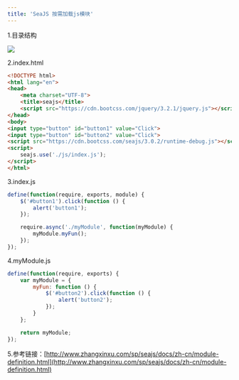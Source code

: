 ```yaml
---
title: 'SeaJS 按需加载js模块'
---   
```

1.目录结构

![](https://img-blog.csdn.net/20171107145401680?watermark/2/text/aHR0cDovL2Jsb2cuY3Nkbi5uZXQveHV0b25nYmFv/font/5a6L5L2T/fontsize/400/fill/I0JBQkFCMA/dissolve/70/gravity/Center)

2.index.html

```html
<!DOCTYPE html>
<html lang="en">
<head>
    <meta charset="UTF-8">
    <title>seajs</title>
    <script src="https://cdn.bootcss.com/jquery/3.2.1/jquery.js"></script>
</head>
<body>
<input type="button" id="button1" value="Click">
<input type="button" id="button2" value="Click">
<script src="https://cdn.bootcss.com/seajs/3.0.2/runtime-debug.js"></script></body>
<script>
    seajs.use('./js/index.js');
</script>
</html>
```
  

3.index.js

```javascript
define(function(require, exports, module) {
    $('#button1').click(function () {
        alert('button1');
    });

    require.async('./myModule', function(myModule) {
        myModule.myFun();
    });
});
```
  

4.myModule.js

```javascript
define(function(require, exports) {
    var myModule = {
        myFun: function () {
            $('#button2').click(function () {
                alert('button2');
            });
        }
    };

    return myModule;
});
```
  

5.参考链接：[http://www.zhangxinxu.com/sp/seajs/docs/zh-cn/module-definition.html](http://www.zhangxinxu.com/sp/seajs/docs/zh-cn/module-definition.html)